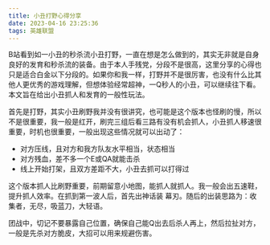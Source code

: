 ```yaml
---
title: 小丑打野心得分享
date: 2023-04-16 23:25:36
tags: 英雄联盟
---
```


B站看到如一小丑的秒杀流小丑打野，一直在想是怎么做到的，其实无非就是自身良好的发育和秒杀流的装备。由于本人手残党，分段不是很高，这里分享的心得也只是适合白金以下分段的。如果你和我一样，打野并不是很厉害，也没有什么比其他人更优秀的游戏理解，但想体验经常超神，一Q秒人的小丑，可以继续往下看。本文旨在给出小丑抓人和发育的一般性玩法。

首先是打野，其实小丑刷野我并没有很讲究，也可能是这个版本也怪刷的慢，所以不是很重要，我一般是红开，刷完三组后看三路有没有机会抓人，小丑抓人移速很重要，时机也很重要，一般出现这些情况就可以出动了：

- 对方压线，且对方和我方队友水平相当，状态相当
- 对方残血，差不多一个E或QA就能击杀
- 线上开始打架，且双方差距不大，小丑去抓可以打得过

这个版本抓人比刷野重要，前期留意小地图，能抓人就抓人。我一般会出五速鞋，提升抓人效率。在抓到第一波人后，首先出神话装 幕刃。随后的出装思路为：收集者，无尽，吸蓝刀，大轻语。

团战中，切记不要暴露自己位置，确保自己能Q出去后杀人再上，然后拉扯对方，一般是先杀对方脆皮，大招可以用来规避伤害。
